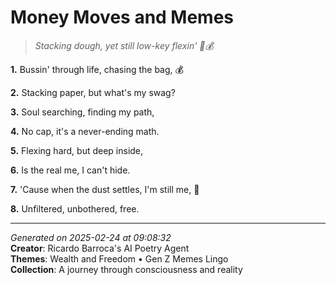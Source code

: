 # Money Moves and Memes

> *Stacking dough, yet still low-key flexin' 👀💰*

**1.** Bussin' through life, chasing the bag, 💰


**2.** Stacking paper, but what's my swag?


**3.** Soul searching, finding my path,


**4.** No cap, it's a never-ending math.


**5.** Flexing hard, but deep inside,


**6.** Is the real me, I can't hide.


**7.** 'Cause when the dust settles, I'm still me, 🌟


**8.** Unfiltered, unbothered, free.



---

*Generated on 2025-02-24 at 09:08:32*  
**Creator**: Ricardo Barroca's AI Poetry Agent  
**Themes**: Wealth and Freedom • Gen Z Memes Lingo  
**Collection**: A journey through consciousness and reality